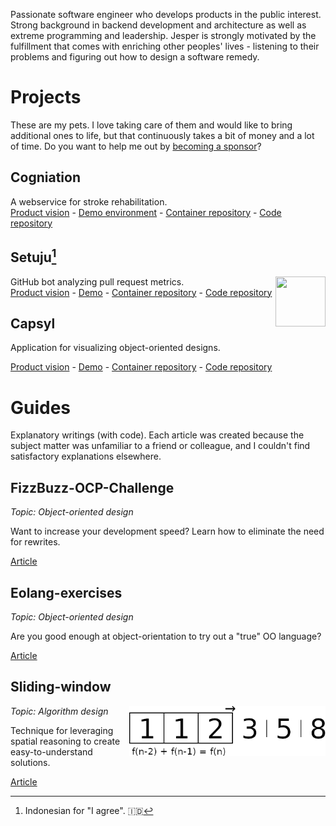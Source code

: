 Passionate software engineer who develops products in the public interest. Strong background in backend development and architecture as well as extreme programming and leadership. Jesper is strongly motivated by the fulfillment that comes with enriching other peoples' lives - listening to their problems and figuring out how to design a software remedy.

# Projects
These are my pets. I love taking care of them and would like to bring additional ones to life, but that continuously takes a bit of money and a lot of time. Do you want to help me out by [becoming a sponsor](https://github.com/sponsors/jesperolsson-se)?

## Cogniation  
A webservice for stroke rehabilitation.  
[Product vision](https://github.com/jesperolsson-se/cogniation/blob/main/README.md) - [Demo environment](https://cogniation.jesperolsson.se/) - [Container repository](https://hub.docker.com/repository/docker/jesperolssonse/cogniation) - [Code repository](https://github.com/jesperolsson-se/cogniation)

## Setuju[^setuju]
<img src="https://avatars2.githubusercontent.com/in/220165" width="80px" height="80px" align="right"/>

GitHub bot analyzing pull request metrics.  
[Product vision](https://github.com/jesperolsson-se/setuju/blob/main/README.md) - [Demo](https://github.com/jesperolsson-se/setuju/pull/27#issuecomment-1206425402) - [Container repository](https://hub.docker.com/repository/docker/jesperolssonse/setuju) - [Code repository](https://github.com/jesperolsson-se/setuju)

## Capsyl

Application for visualizing object-oriented designs.


[Product vision](https://github.com/jesperolsson-se/capsyl/blob/main/README.md) - [Demo](https://github.com/jesperolsson-se/FizzBuzz-OCP-Challenge/blob/main/src/main/java/org/example/rearrange/positive/fizzBuzz.svg) - [Container repository](https://hub.docker.com/repository/docker/jesperolssonse/capsyl) - [Code repository](https://github.com/jesperolsson-se/capsyl)

# Guides
Explanatory writings (with code). Each article was created because the subject matter was unfamiliar to a friend or colleague, and I couldn't find satisfactory explanations elsewhere.

## FizzBuzz-OCP-Challenge

_Topic: Object-oriented design_

Want to increase your development speed? Learn how to eliminate the need for rewrites.

[Article](https://github.com/jesperolsson-se/FizzBuzz-OCP-Challenge/blob/main/README.md)

## Eolang-exercises

_Topic: Object-oriented design_

Are you good enough at object-orientation to try out a "true" OO language?

[Article](https://github.com/jesperolsson-se/Eolang-exercises/blob/main/README.md)

## Sliding-window
<img src="https://github.com/jesperolsson-se/sliding-window/blob/main/resources/window.png" height="80px" align="right"/>

_Topic: Algorithm design_

Technique for leveraging spatial reasoning to create easy-to-understand solutions.

[Article](https://github.com/jesperolsson-se/sliding-window/blob/main/README.md)

[^setuju]:
    Indonesian for "I agree". :indonesia:

<!--
**jesperolsson-se/jesperolsson-se** is a ✨ _special_ ✨ repository because its `README.md` (this file) appears on your GitHub profile.

Here are some ideas to get you started:

- 🔭 I’m currently working on ...
- 🌱 I’m currently learning ...
- 👯 I’m looking to collaborate on ...
- 🤔 I’m looking for help with ...
- 💬 Ask me about ...
- 📫 How to reach me: ...
- 😄 Pronouns: ...
- ⚡ Fun fact: ...
-->
